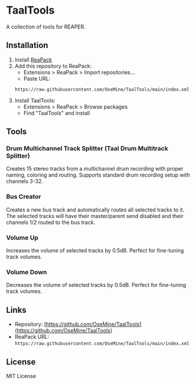 # TaalTools

A collection of tools for REAPER.

## Installation

1. Install [ReaPack](https://reapack.com/)
2. Add this repository to ReaPack:
   - Extensions > ReaPack > Import repositories...
   - Paste URL: 
   ```
   https://raw.githubusercontent.com/OseMine/TaalTools/main/index.xml
   ```
3. Install TaalTools:
   - Extensions > ReaPack > Browse packages
   - Find "TaalTools" and install

## Tools

### Drum Multichannel Track Splitter (Taal Drum Multitrack Splitter)
Creates 15 stereo tracks from a multichannel drum recording with proper naming, coloring and routing.
Supports standard drum recording setup with channels 3-32.

### Bus Creator
Creates a new bus track and automatically routes all selected tracks to it. The selected tracks will have their master/parent send disabled and their channels 1/2 routed to the bus track.

### Volume Up
Increases the volume of selected tracks by 0.5dB. Perfect for fine-tuning track volumes.

### Volume Down
Decreases the volume of selected tracks by 0.5dB. Perfect for fine-tuning track volumes.

## Links

- Repository: [https://github.com/OseMine/TaalTools](https://github.com/OseMine/TaalTools)
- ReaPack URL: `https://raw.githubusercontent.com/OseMine/TaalTools/main/index.xml`

## License

MIT License
